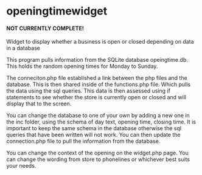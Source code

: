 # openingtimewidget

#### NOT CURRENTLY COMPLETE! ######
Widget to display whether a business is open or closed depending on data in a database

This program pulls information from the SQLite database opeingtime.db.
This holds the random opening times for Monday to Sunday.

The conneciton.php file established a link between the php files and the database. This is then shared inside of the functions.php file. Which pulls the data using the sql queries.
This data is then assessed using if statements to see whether the store is currently open or closed and will display that to the screen.

You can change the database to one of your own by adding a new one in the inc folder, using the schema of day text, opening time, closing time. It is important to keep the same schema in the database otherwise the sql queries that have been written will not work.
You can then update the connection.php file to pull the information from the database.

You can change the context of the opening on the widget.php page. You can change the wording from store to phonelines or whichever best suits your needs.

